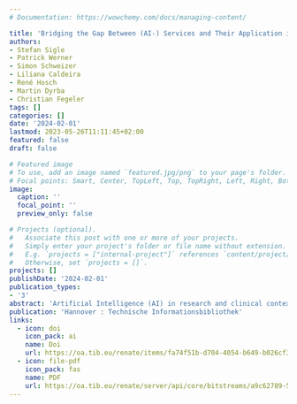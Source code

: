 ```yaml
---
# Documentation: https://wowchemy.com/docs/managing-content/

title: 'Bridging the Gap Between (AI-) Services and Their Application in Research and Clinical Settings Through Interoperability: the OMI-Protocol'
authors:
- Stefan Sigle
- Patrick Werner
- Simon Schweizer
- Liliana Caldeira
- René Hosch
- Martin Dyrba
- Christian Fegeler
tags: []
categories: []
date: '2024-02-01'
lastmod: 2023-05-26T11:11:45+02:00
featured: false
draft: false

# Featured image
# To use, add an image named `featured.jpg/png` to your page's folder.
# Focal points: Smart, Center, TopLeft, Top, TopRight, Left, Right, BottomLeft, Bottom, BottomRight.
image:
  caption: ''
  focal_point: ''
  preview_only: false

# Projects (optional).
#   Associate this post with one or more of your projects.
#   Simply enter your project's folder or file name without extension.
#   E.g. `projects = ["internal-project"]` references `content/project/deep-learning/index.md`.
#   Otherwise, set `projects = []`.
projects: []
publishDate: '2024-02-01'
publication_types:
- '3'
abstract: 'Artificial Intelligence (AI) in research and clinical contexts is transforming the areas of medical and life sciences permanently. Aspects like findability, accessibility, interoperability, and reusability are often neglected for AI-based inference services. The Open Medical Inference (OMI) protocol aims to support remote inference by addressing the aforementioned aspects. Key component of the proposed protocol is an interoperable registry for remote inference services, which addresses the issue of findability for algorithms. It is complemented by information on how to invoke services remotely. Together, these components lay the basis for the implementation of distributed inference services beyond organizational borders. The OMI protocol considers prior work for aspects like data representation and transmission standards wherever possible. Based on Business Process Modeling of prototypical use cases for the service registry and common inference processes, a generic information model for remote services was inferred. Based on this model, FHIR resources were identified to represent AI-based services. The OMI protocol is first introduced using AI-services in radiology but is designed to be generalizable to other application domains as well. It provides an accessible, open specification as blueprint for the introduction and implementation of remote inference services.'
publication: 'Hannover : Technische Informationsbibliothek'
links:
  - icon: doi
    icon_pack: ai
    name: Doi
    url: https://oa.tib.eu/renate/items/fa74f51b-d704-4054-b649-b026cf3cfa09
  - icon: file-pdf
    icon_pack: fas
    name: PDF
    url: https://oa.tib.eu/renate/server/api/core/bitstreams/a9c62789-5c08-40c0-8425-eedbf06787a0/content
---
```

